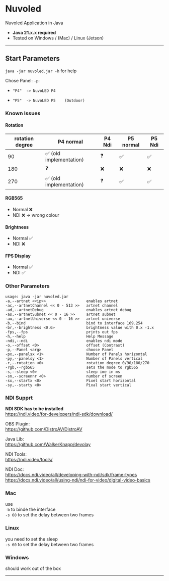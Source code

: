 # Nuvoled #

Nuvoled Application in Java

- **Java 21.x.x required**
- Tested on Windows / (Mac) / Linux (Jetson)

***

## Start Parameters ##

`java -jar nuvoled.jar -h` for help

Chose Panel: `-p`:

*     "P4"  -> NuvoLED P4
*     "P5"  -> NuvoLED P5    (Outdoor)

### Known Issues

#### Rotation

| rotation degree | P4 normal               | P4 Ndi | P5 normal | P5 Ndi |
|-----------------|-------------------------|--------|-----------|--------|
| 90              | ✅  (old implementation) | ❓      | ✅         | ✅      |
| 180             | ❓                       | ❌      | ❌         | ❌      |
| 270             | ✅  (old implementation) | ❓      | ✅         | ✅      |

#### RGB565
* Normal ❌ 
* NDI ❌
-> wrong colour

#### Brightness
* Normal ✅
* NDI ❌

#### FPS Display
* Normal ✅
* NDI ✅

### Other Parameters ###

`usage: java -jar nuvoled.jar`  
`-a,--artnet <<ip>>                  enables artnet`   
`-ac,--artnetChannel << 0 - 513 >>   artnet channel`  
`-ad,--artnetDebug                   enables artnet debug`  
`-as,--artnetSubnet << 0 - 16 >>     artnet subnet`  
`-au,--artnetUniverse << 0 - 16 >>   artnet universe`  
`-b,--bind                           bind to interface 169.254`  
`-br,--brightness <0.6>              brightness value with 0.x -1.x`  
`-fps,--fps                          prints out fps`  
`-h,--help                           Help Message`  
`-ndi,--ndi                          enables ndi mode`  
`-o,--offset <0>                     offset (Contrast)`  
`-p,--Panel <arg>                    choose Panel`  
`-px,--panelsx <1>                   Number of Panels horizontal`  
`-py,--panelsy <1>                   Number of Panels vertical`  
`-r,--rotation <0>                   rotation degree 0/90/180/270`  
`-rgb,--rgb565                       sets the mode to rgb565`  
`-s,--sleep <0>                      sleep ime in ms`  
`-sn,--screennr <0>                  number of screen`  
`-sx,--startx <0>                    Pixel start horizontal`  
`-sy,--starty <0>                    Pixal start vertical`  


### NDI Supprt ###

**NDI SDK has to be installed**  
https://ndi.video/for-developers/ndi-sdk/download/

OBS Plugin:  
https://github.com/DistroAV/DistroAV

Java Lib:  
https://github.com/WalkerKnapp/devolay

NDI Tools:  
https://ndi.video/tools/

NDI Doc:  
https://docs.ndi.video/all/developing-with-ndi/sdk/frame-types  
https://docs.ndi.video/all/using-ndi/ndi-for-video/digital-video-basics

### Mac ###  

use  
`-b` to binde the interface  
`-s 60` to set the delay between two frames

### Linux ###  

you need to set the sleep  
`-s 60` to set the delay between two frames

### Windows ###

should work out of the box
***
    
